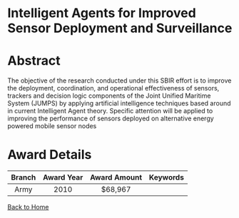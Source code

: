 
Intelligent Agents for Improved Sensor Deployment and Surveillance
==================================================================

# Abstract


The objective of the research conducted under this SBIR effort is to improve the deployment, coordination, and operational effectiveness of sensors, trackers and decision logic components of the Joint Unified Maritime System (JUMPS) by applying  artificial intelligence techniques based around in current Intelligent Agent theory.  Specific attention will be applied to improving the performance of sensors deployed on alternative energy powered mobile sensor nodes  

# Award Details

|Branch|Award Year|Award Amount|Keywords|
| :---: | :---: | :---: | :---: |
|Army|2010|$68,967||
  
  


[Back to Home](https://github.com/chrischow/dod_sbir_awards/CC/#988)